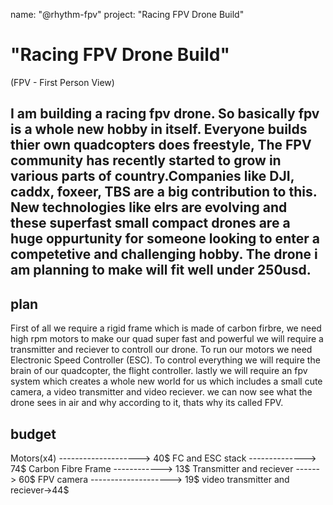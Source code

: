 name: "@rhythm-fpv"
project: "Racing FPV Drone Build"


# "Racing FPV Drone Build"

(FPV - First Person View)
## I am building a racing fpv drone. So basically fpv is a whole new hobby in itself. Everyone builds thier own quadcopters does freestyle, The FPV community has recently started to grow in various parts of country.Companies like DJI, caddx, foxeer, TBS are a big contribution to this. New technologies like elrs are evolving and these superfast small compact drones are a huge oppurtunity for someone looking to enter a competetive and challenging hobby. The drone i am planning to make will fit well under 250usd.

## plan
First of all we require a rigid frame which is made of carbon firbre, we need high rpm motors to make our quad super fast and powerful
we will require a transmitter and reciever to controll our drone. To run our motors we need Electronic Speed Controller (ESC). To control everything
we will require the brain of our quadcopter, the flight controller. lastly we will require an fpv system which creates a whole new world for us 
which includes a small cute camera, a video transmitter and video reciever. we can now see what the drone sees in air and why according to it, thats why
its called FPV.

## budget

Motors(x4) --------------------> 40$
FC and ESC stack --------------> 74$
Carbon Fibre Frame ------------> 13$
Transmitter and reciever ------> 60$
FPV camera --------------------> 19$
video transmitter and reciever->44$
